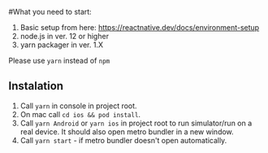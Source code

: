 #What you need to start:

1. Basic setup from here: https://reactnative.dev/docs/environment-setup
2. node.js in ver. 12 or higher
3. yarn packager in ver. 1.X

Please use `yarn` instead of `npm`

## Instalation

1. Call `yarn` in console in project root.
1. On mac call `cd ios && pod install`.
1. Call `yarn Android` or `yarn ios` in project root to run simulator/run on a real device. It should also open metro bundler in a new window.
1. Call `yarn start` - if metro bundler doesn't open automatically.

